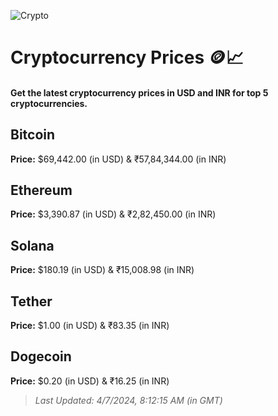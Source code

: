 
![Crypto](https://www.techguide.com.au/wp-content/uploads/2020/11/crypto3.jpeg)

# Cryptocurrency Prices 🪙📈

#### Get the latest cryptocurrency prices in USD and INR for top 5 cryptocurrencies.

## Bitcoin

**Price:** $69,442.00 (in USD) & ₹57,84,344.00 (in INR)

## Ethereum

**Price:** $3,390.87 (in USD) & ₹2,82,450.00 (in INR)

## Solana

**Price:** $180.19 (in USD) & ₹15,008.98 (in INR)

## Tether

**Price:** $1.00 (in USD) & ₹83.35 (in INR)

## Dogecoin

**Price:** $0.20 (in USD) & ₹16.25 (in INR)

> _Last Updated: 4/7/2024, 8:12:15 AM (in GMT)_
